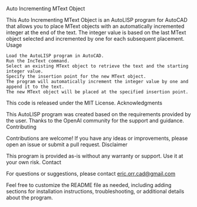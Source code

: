 Auto Incrementing MText Object

This Auto Incrementing MText Object is an AutoLISP program for AutoCAD that allows you to place MText objects with an automatically incremented integer at the end of the text. The integer value is based on the last MText object selected and incremented by one for each subsequent placement.
Usage

    Load the AutoLISP program in AutoCAD.
    Run the IncText command.
    Select an existing MText object to retrieve the text and the starting integer value.
    Specify the insertion point for the new MText object.
    The program will automatically increment the integer value by one and append it to the text.
    The new MText object will be placed at the specified insertion point.


This code is released under the MIT License.
Acknowledgments

This AutoLISP program was created based on the requirements provided by the user. Thanks to the OpenAI community for the support and guidance.
Contributing

Contributions are welcome! If you have any ideas or improvements, please open an issue or submit a pull request.
Disclaimer

This program is provided as-is without any warranty or support. Use it at your own risk.
Contact

For questions or suggestions, please contact eric.orr.cad@gmail.com

Feel free to customize the README file as needed, including adding sections for installation instructions, troubleshooting, or additional details about the program.

